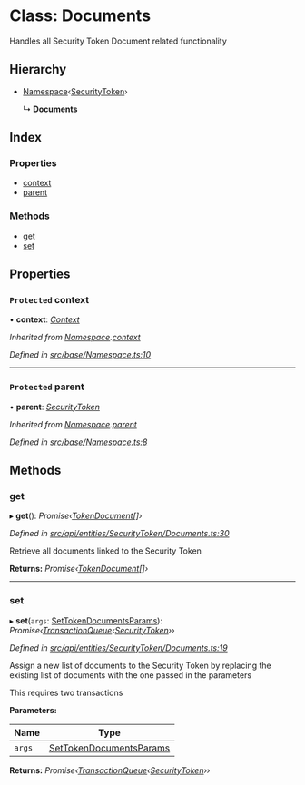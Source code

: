 # Class: Documents

Handles all Security Token Document related functionality

## Hierarchy

* [Namespace](_src_base_namespace_.namespace.md)‹[SecurityToken](_src_api_entities_securitytoken_index_.securitytoken.md)›

  ↳ **Documents**

## Index

### Properties

* [context](_src_api_entities_securitytoken_documents_.documents.md#protected-context)
* [parent](_src_api_entities_securitytoken_documents_.documents.md#protected-parent)

### Methods

* [get](_src_api_entities_securitytoken_documents_.documents.md#get)
* [set](_src_api_entities_securitytoken_documents_.documents.md#set)

## Properties

### `Protected` context

• **context**: *[Context](_src_context_index_.context.md)*

*Inherited from [Namespace](_src_base_namespace_.namespace.md).[context](_src_base_namespace_.namespace.md#protected-context)*

*Defined in [src/base/Namespace.ts:10](https://github.com/PolymathNetwork/polymesh-sdk/blob/2aa4a44/src/base/Namespace.ts#L10)*

___

### `Protected` parent

• **parent**: *[SecurityToken](_src_api_entities_securitytoken_index_.securitytoken.md)*

*Inherited from [Namespace](_src_base_namespace_.namespace.md).[parent](_src_base_namespace_.namespace.md#protected-parent)*

*Defined in [src/base/Namespace.ts:8](https://github.com/PolymathNetwork/polymesh-sdk/blob/2aa4a44/src/base/Namespace.ts#L8)*

## Methods

###  get

▸ **get**(): *Promise‹[TokenDocument](../interfaces/_src_types_index_.tokendocument.md)[]›*

*Defined in [src/api/entities/SecurityToken/Documents.ts:30](https://github.com/PolymathNetwork/polymesh-sdk/blob/2aa4a44/src/api/entities/SecurityToken/Documents.ts#L30)*

Retrieve all documents linked to the Security Token

**Returns:** *Promise‹[TokenDocument](../interfaces/_src_types_index_.tokendocument.md)[]›*

___

###  set

▸ **set**(`args`: [SetTokenDocumentsParams](../interfaces/_src_api_procedures_settokendocuments_.settokendocumentsparams.md)): *Promise‹[TransactionQueue](_src_base_transactionqueue_.transactionqueue.md)‹[SecurityToken](_src_api_entities_securitytoken_index_.securitytoken.md)››*

*Defined in [src/api/entities/SecurityToken/Documents.ts:19](https://github.com/PolymathNetwork/polymesh-sdk/blob/2aa4a44/src/api/entities/SecurityToken/Documents.ts#L19)*

Assign a new list of documents to the Security Token by replacing the existing list of documents with the one passed in the parameters

This requires two transactions

**Parameters:**

Name | Type |
------ | ------ |
`args` | [SetTokenDocumentsParams](../interfaces/_src_api_procedures_settokendocuments_.settokendocumentsparams.md) |

**Returns:** *Promise‹[TransactionQueue](_src_base_transactionqueue_.transactionqueue.md)‹[SecurityToken](_src_api_entities_securitytoken_index_.securitytoken.md)››*
